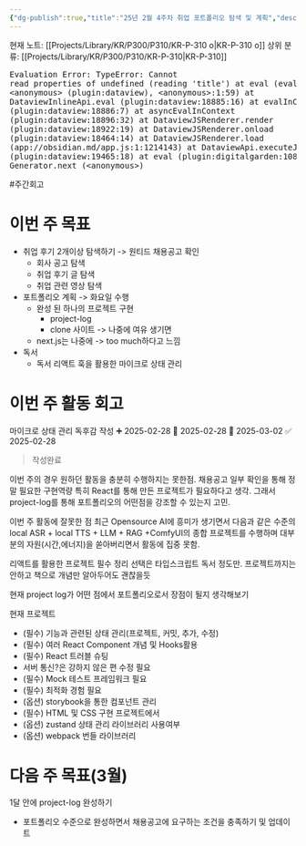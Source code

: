 ```yaml
---
{"dg-publish":true,"title":"25년 2월 4주차 취업 포트폴리오 탐색 및 계획","description":"주로 React와 HTML, JavaScript, CSS에 대한 구체적인 구현 역량을 요구하였기에 이를 수행할 프로젝트로 project-log로 선정하기로하였습니다.","permalink":"/projects/library/kr/p300/p310/kr-p-310-o/","dgPassFrontmatter":true,"noteIcon":"0","created":"2025-02-24T19:12:58.810+09:00","updated":"2025-03-04T14:09:27.082+09:00"}
---
```


현재 노트: [[Projects/Library/KR/P300/P310/KR-P-310 o\|KR-P-310 o]] 
상위 분류: [[Projects/Library/KR/P300/P310/KR-P-310\|KR-P-310]] <pre class="dataview dataview-error">Evaluation Error: TypeError: Cannot read properties of undefined (reading 'title')
    at eval (eval at &lt;anonymous&gt; (plugin:dataview), &lt;anonymous&gt;:1:59)
    at DataviewInlineApi.eval (plugin:dataview:18885:16)
    at evalInContext (plugin:dataview:18886:7)
    at asyncEvalInContext (plugin:dataview:18896:32)
    at DataviewJSRenderer.render (plugin:dataview:18922:19)
    at DataviewJSRenderer.onload (plugin:dataview:18464:14)
    at DataviewJSRenderer.load (app://obsidian.md/app.js:1:1214143)
    at DataviewApi.executeJs (plugin:dataview:19465:18)
    at eval (plugin:digitalgarden:10886:17)
    at Generator.next (&lt;anonymous&gt;)</pre>

#주간회고 

# 이번 주 목표
- 취업 후기 2개이상 탐색하기 -> 원티드 채용공고 확인
	- 회사 공고 탐색
	- 취업 후기 글 탐색
	- 취업 관련 영상 탐색
- 포트폴리오 계획 -> 화요일 수행
	- 완성 된 하나의 프로젝트 구현
		- project-log
		- clone 사이트 -> 나중에 여유 생기면
	- next.js는 나중에 -> too much하다고 느낌
- 독서
	- 독서 리액트 훅을 활용한 마이크로 상태 관리

# 이번 주 활동 회고
마이크로 상태 관리 독후감 작성 ➕ 2025-02-28 🛫 2025-02-28 📅 2025-03-02 ✅ 2025-02-28
> 작성완료

이번 주의 경우 원하던 활동을 충분히 수행하지는 못한점.
채용공고 일부 확인을 통해 정말 필요한 구현역량 특히 React를 통해 만든 프로젝트가 필요하다고 생각.
그래서 project-log를 통해 포트폴리오의 어떤점을 강조할 수 있는지 고민.

이번 주 활동에 잘못한 점
최근 Opensource AI에 흥미가 생기면서 다음과 같은 수준의 
local ASR + local TTS + LLM + RAG +ComfyUI의 종합 프로젝트를 수행하며 대부분의 자원(시간,에너지)을 쏟아버리면서 활동에 집중 못함.


리액트를 활용한 프로젝트 필수 정리
선택은 타입스크립트 독서 정도만. 프로젝트까지는 안하고 책으로 개념만 알아두어도 괜찮을듯

현재 project log가 어떤 점에서 포트폴리오로서 장점이 될지 생각해보기

현재 프로젝트
- (필수) 기능과 관련된 상태 관리(프로젝트,  커밋, 추가, 수정)
- (필수) 여러 React Component 개념 및 Hooks활용
- (필수) React 트러블 슈팅
- 서버 통신?은 강하지 않은 편 수정 필요
- (필수) Mock 테스트 프레임워크 필요
- (필수) 최적화 경험 필요
- (옵션) storybook을 통한 컴포넌트 관리
- (필수) HTML 및 CSS 구현 프로젝트에서
- (옵션) zustand 상태 관리 라이브러리 사용여부
- (옵션) webpack 번들 라이브러리



# 다음 주 목표(3월)

1달 안에 project-log 완성하기 
- 포트폴리오 수준으로
완성하면서 채용공고에 요구하는 조건을 충족하기 및 업데이트


